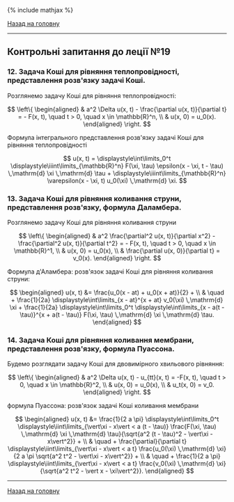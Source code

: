 <!--DEBUG-->

{% include mathjax %}

[Назад на головну](../README.md)

---

## Контрольні запитання до леції №19

### 12. Задача Коші для рівняння теплопровідності, представлення розв'язку задачі Коші.

Розглянемо задачу Коші для рівняння теплопровідності:

$$
\left\{
	\begin{aligned}
		& a^2 \Delta u(x, t) - \frac{\partial u(x, t)}{\partial t} = - F(x, t), \quad t > 0, \quad x \in \mathbb{R}^n, \\
		& u(x, 0) = u_0(x).
	\end{aligned}
\right.
$$

Формула інтегрального представлення розв'язку задачі Коші для рівняння теплопровідності

$$
u(x, t) = \displaystyle\int\limits_0^t \displaystyle\iiint\limits_{\mathbb{R}^n} F(\xi, \tau) \epsilon(x - \xi, t - \tau) \,\mathrm{d} \xi \,\mathrm{d} \tau + \displaystyle\iiint\limits_{\mathbb{R}^n} \varepsilon(x - \xi, t) u_0(\xi) \,\mathrm{d} \xi.
$$

### 13. Задача Коші для рівняння коливання струни, представлення розв'язку, формула Даламбера.

Розглянемо задачу Коші для рівняння коливання струни

$$
\left\{
	\begin{aligned}
		& a^2 \frac{\partial^2 u(x, t)}{\partial x^2} - \frac{\partial^2 u(x, t)}{\partial t^2} = - F(x, t), \quad t > 0, \quad x \in \mathbb{R}^1, \\
		& u(x, 0) = u_0(x), \\
		& \frac{\partial u(x, 0)}{\partial t} = v_0(x).
	\end{aligned}
\right.
$$

Формула д'Аламбера: розв'язок задачі Коші для рівняння коливання струни:

$$
\begin{aligned}
	u(x, t) &= \frac{u_0(x - at) + u_0(x + at)}{2} + \\
	& \quad + \frac{1}{2a} \displaystyle\int\limits_{x - at}^{x + at} v_0(\xi) \,\mathrm{d} \xi + \frac{1}{2a} \displaystyle\int\limits_0^t \displaystyle\int\limits_{x - a(t - \tau)}^{x + a(t - \tau)} F(\xi, \tau) \,\mathrm{d} \xi \,\mathrm{d} \tau.
\end{aligned}
$$

### 14. Задача Коші для рівняння коливання мембрани, представлення розв'язку, формула Пуассона.

Будемо розглядати задачу Коші для двовимірного хвильового рівняння:

$$
\left\{
	\begin{aligned}
		& a^2 \Delta u(x, t) - u_{tt}(x, t) = -F(x, t), \quad t > 0, \quad x \in \mathbb{R}^2, \\
		& u(x, 0) = u_0(x), \\
		& u_t(x, 0) = v_0.
	\end{aligned}
\right.
$$

формула Пуассона: розв'язок задачі Коші коливання мембрани

$$
\begin{aligned}
	u(x, t) &= \frac{1}{2 a \pi} \displaystyle\int\limits_0^t \displaystyle\iint\limits_{\vert\xi - x\vert < a (t - \tau)} \frac{F(\xi, \tau) \,\mathrm{d} \xi \,\mathrm{d} \tau}{\sqrt{a^2 (t - \tau)^2 - \vert\xi - x\vert^2}} + \\
	& \quad + \frac{\partial}{\partial t} \displaystyle\iint\limits_{\vert\xi - x\vert < a t} \frac{u_0(\xi) \,\mathrm{d} \xi}{2 a \pi \sqrt{a^2 t^2 - \vert\xi - x\vert^2}} + \\
	& \quad + \frac{1}{2 a \pi} \displaystyle\iint\limits_{\vert\xi - x\vert < a t} \frac{v_0(\xi) \,\mathrm{d} \xi}{\sqrt{a^2 t^2 - \vert x - \xi\vert^2}}.
\end{aligned}
$$

---

[Назад на головну](../README.md)
